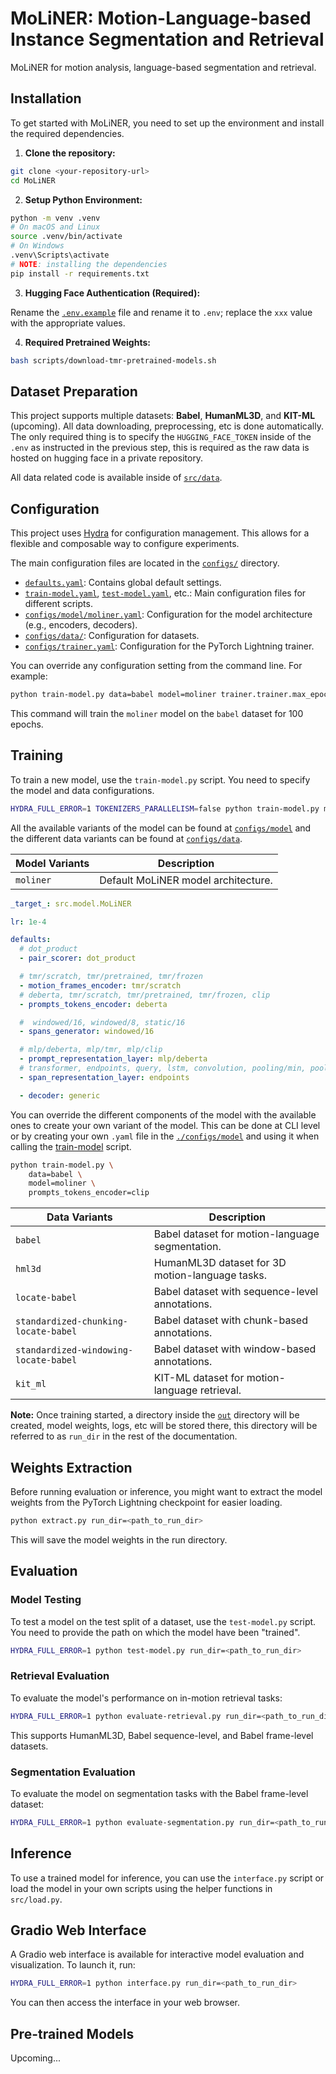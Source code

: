 # MoLiNER: Motion-Language-based Instance Segmentation and Retrieval

MoLiNER for motion analysis, language-based segmentation and retrieval.

## Installation

To get started with MoLiNER, you need to set up the environment and install the required dependencies.

1. **Clone the repository:**

```bash
git clone <your-repository-url>
cd MoLiNER
```

2. **Setup Python Environment:**

```bash
python -m venv .venv
# On macOS and Linux
source .venv/bin/activate
# On Windows
.venv\Scripts\activate
# NOTE: installing the dependencies
pip install -r requirements.txt
```

3. **Hugging Face Authentication (Required):**

Rename the [`.env.example`](./.env.example) file and rename it to `.env`; replace the `xxx` value with the appropriate values.

4. **Required Pretrained Weights:**

```bash
bash scripts/download-tmr-pretrained-models.sh
```

## Dataset Preparation

This project supports multiple datasets: **Babel**, **HumanML3D**, and **KIT-ML** (upcoming). All data downloading, preprocessing, etc is done automatically. The only required thing is to specify the `HUGGING_FACE_TOKEN` inside of the `.env` as instructed in the previous step, this is required as the raw data is hosted on hugging face in a private repository.

All data related code is available inside of [`src/data`](./src/data/).

## Configuration

This project uses [Hydra](https://hydra.cc/) for configuration management. This allows for a flexible and composable way to configure experiments.

The main configuration files are located in the [`configs/`](./configs/) directory.

- [`defaults.yaml`](./configs/defaults.yaml): Contains global default settings.
- [`train-model.yaml`](./configs/train-model.yaml), [`test-model.yaml`](./configs/test-model.yaml), etc.: Main configuration files for different scripts.
- [`configs/model/moliner.yaml`](./configs/model/moliner.yaml): Configuration for the model architecture (e.g., encoders, decoders).
- [`configs/data/`](./configs/data/): Configuration for datasets.
- [`configs/trainer.yaml`](./configs/trainer.yaml): Configuration for the PyTorch Lightning trainer.

You can override any configuration setting from the command line. For example:

```bash
python train-model.py data=babel model=moliner trainer.trainer.max_epochs=100
```

This command will train the `moliner` model on the `babel` dataset for 100 epochs.

## Training

To train a new model, use the `train-model.py` script. You need to specify the model and data configurations.

```bash
HYDRA_FULL_ERROR=1 TOKENIZERS_PARALLELISM=false python train-model.py model=<model_name> data=<dataset_name>
```

All the available variants of the model can be found at [`configs/model`](./configs/model/) and the different data variants can be found at [`configs/data`](./configs/data/).

| **Model Variants** | **Description**                     |
| ------------------ | ----------------------------------- |
| `moliner`          | Default MoLiNER model architecture. |

```yaml
_target_: src.model.MoLiNER

lr: 1e-4

defaults:
  # dot_product
  - pair_scorer: dot_product

  # tmr/scratch, tmr/pretrained, tmr/frozen
  - motion_frames_encoder: tmr/scratch
  # deberta, tmr/scratch, tmr/pretrained, tmr/frozen, clip
  - prompts_tokens_encoder: deberta

  #  windowed/16, windowed/8, static/16
  - spans_generator: windowed/16

  # mlp/deberta, mlp/tmr, mlp/clip
  - prompt_representation_layer: mlp/deberta
  # transformer, endpoints, query, lstm, convolution, pooling/min, pooling/mean, pooling/max
  - span_representation_layer: endpoints

  - decoder: generic
```

You can override the different components of the model with the available ones to create your own variant of the model. This can be done at CLI level or by creating your own `.yaml` file in the [`./configs/model`](./configs/model/) and using it when calling the [train-model](#training) script.

```bash
python train-model.py \
    data=babel \
    model=moliner \
    prompts_tokens_encoder=clip
```

| **Data Variants**                     | **Description**                                 |
| ------------------------------------- | ----------------------------------------------- |
| `babel`                               | Babel dataset for motion-language segmentation. |
| `hml3d`                               | HumanML3D dataset for 3D motion-language tasks. |
| `locate-babel`                        | Babel dataset with sequence-level annotations.  |
| `standardized-chunking-locate-babel`  | Babel dataset with chunk-based annotations.     |
| `standardized-windowing-locate-babel` | Babel dataset with window-based annotations.    |
| `kit_ml`                              | KIT-ML dataset for motion-language retrieval.   |

**Note:** Once training started, a directory inside the [`out`](./out) directory will be created, model weights, logs, etc will be stored there, this directory will be referred to as `run_dir` in the rest of the documentation.

## Weights Extraction

Before running evaluation or inference, you might want to extract the model weights from the PyTorch Lightning checkpoint for easier loading.

```bash
python extract.py run_dir=<path_to_run_dir>
```

This will save the model weights in the run directory.

## Evaluation

### Model Testing

To test a model on the test split of a dataset, use the `test-model.py` script. You need to provide the path on which the model have been "trained".

```bash
HYDRA_FULL_ERROR=1 python test-model.py run_dir=<path_to_run_dir>
```

### Retrieval Evaluation

To evaluate the model's performance on in-motion retrieval tasks:

```bash
HYDRA_FULL_ERROR=1 python evaluate-retrieval.py run_dir=<path_to_run_dir>
```

This supports HumanML3D, Babel sequence-level, and Babel frame-level datasets.

### Segmentation Evaluation

To evaluate the model on segmentation tasks with the Babel frame-level dataset:

```bash
HYDRA_FULL_ERROR=1 python evaluate-segmentation.py run_dir=<path_to_run_dir>
```

## Inference

To use a trained model for inference, you can use the `interface.py` script or load the model in your own scripts using the helper functions in `src/load.py`.

## Gradio Web Interface

A Gradio web interface is available for interactive model evaluation and visualization. To launch it, run:

```bash
HYDRA_FULL_ERROR=1 python interface.py run_dir=<path_to_run_dir>
```

You can then access the interface in your web browser.

## Pre-trained Models

Upcoming...

